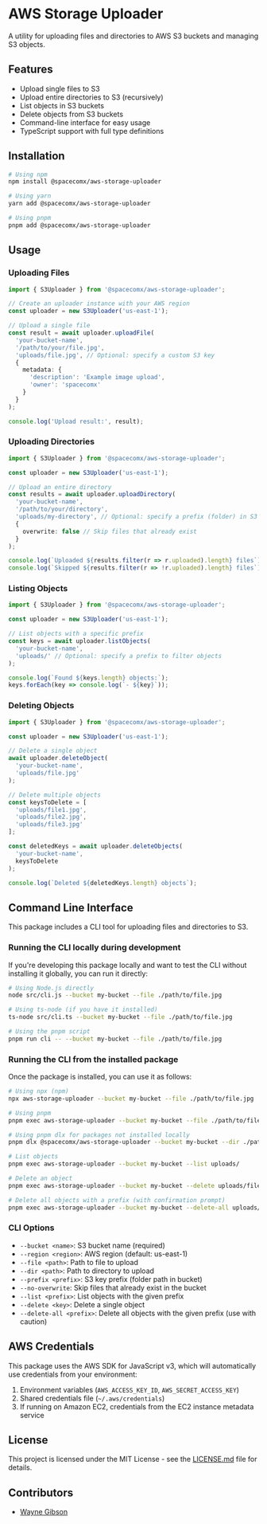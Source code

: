 # AWS Storage Uploader

A utility for uploading files and directories to AWS S3 buckets and managing S3 objects.

## Features

- Upload single files to S3
- Upload entire directories to S3 (recursively)
- List objects in S3 buckets
- Delete objects from S3 buckets
- Command-line interface for easy usage
- TypeScript support with full type definitions

## Installation

```bash
# Using npm
npm install @spacecomx/aws-storage-uploader

# Using yarn
yarn add @spacecomx/aws-storage-uploader

# Using pnpm
pnpm add @spacecomx/aws-storage-uploader
```

## Usage

### Uploading Files

```typescript
import { S3Uploader } from '@spacecomx/aws-storage-uploader';

// Create an uploader instance with your AWS region
const uploader = new S3Uploader('us-east-1');

// Upload a single file
const result = await uploader.uploadFile(
  'your-bucket-name',
  '/path/to/your/file.jpg',
  'uploads/file.jpg', // Optional: specify a custom S3 key
  {
    metadata: {
      'description': 'Example image upload',
      'owner': 'spacecomx'
    }
  }
);

console.log('Upload result:', result);
```

### Uploading Directories

```typescript
import { S3Uploader } from '@spacecomx/aws-storage-uploader';

const uploader = new S3Uploader('us-east-1');

// Upload an entire directory
const results = await uploader.uploadDirectory(
  'your-bucket-name',
  '/path/to/your/directory',
  'uploads/my-directory', // Optional: specify a prefix (folder) in S3
  {
    overwrite: false // Skip files that already exist
  }
);

console.log(`Uploaded ${results.filter(r => r.uploaded).length} files`);
console.log(`Skipped ${results.filter(r => !r.uploaded).length} files`);
```

### Listing Objects

```typescript
import { S3Uploader } from '@spacecomx/aws-storage-uploader';

const uploader = new S3Uploader('us-east-1');

// List objects with a specific prefix
const keys = await uploader.listObjects(
  'your-bucket-name',
  'uploads/' // Optional: specify a prefix to filter objects
);

console.log(`Found ${keys.length} objects:`);
keys.forEach(key => console.log(`- ${key}`));
```

### Deleting Objects

```typescript
import { S3Uploader } from '@spacecomx/aws-storage-uploader';

const uploader = new S3Uploader('us-east-1');

// Delete a single object
await uploader.deleteObject(
  'your-bucket-name',
  'uploads/file.jpg'
);

// Delete multiple objects
const keysToDelete = [
  'uploads/file1.jpg',
  'uploads/file2.jpg',
  'uploads/file3.jpg'
];

const deletedKeys = await uploader.deleteObjects(
  'your-bucket-name',
  keysToDelete
);

console.log(`Deleted ${deletedKeys.length} objects`);
```

## Command Line Interface

This package includes a CLI tool for uploading files and directories to S3.

### Running the CLI locally during development

If you're developing this package locally and want to test the CLI without installing it globally, you can run it directly:

```bash
# Using Node.js directly
node src/cli.js --bucket my-bucket --file ./path/to/file.jpg

# Using ts-node (if you have it installed)
ts-node src/cli.ts --bucket my-bucket --file ./path/to/file.jpg

# Using the pnpm script
pnpm run cli -- --bucket my-bucket --file ./path/to/file.jpg
```

### Running the CLI from the installed package

Once the package is installed, you can use it as follows:

```bash
# Using npx (npm)
npx aws-storage-uploader --bucket my-bucket --file ./path/to/file.jpg

# Using pnpm
pnpm exec aws-storage-uploader --bucket my-bucket --file ./path/to/file.jpg

# Using pnpm dlx for packages not installed locally
pnpm dlx @spacecomx/aws-storage-uploader --bucket my-bucket --dir ./path/to/directory --prefix uploads/my-dir

# List objects
pnpm exec aws-storage-uploader --bucket my-bucket --list uploads/

# Delete an object
pnpm exec aws-storage-uploader --bucket my-bucket --delete uploads/file.jpg

# Delete all objects with a prefix (with confirmation prompt)
pnpm exec aws-storage-uploader --bucket my-bucket --delete-all uploads/temp/
```

### CLI Options

- `--bucket <name>`: S3 bucket name (required)
- `--region <region>`: AWS region (default: us-east-1)
- `--file <path>`: Path to file to upload
- `--dir <path>`: Path to directory to upload
- `--prefix <prefix>`: S3 key prefix (folder path in bucket)
- `--no-overwrite`: Skip files that already exist in the bucket
- `--list <prefix>`: List objects with the given prefix
- `--delete <key>`: Delete a single object
- `--delete-all <prefix>`: Delete all objects with the given prefix (use with caution)

## AWS Credentials

This package uses the AWS SDK for JavaScript v3, which will automatically use credentials from your environment:

1. Environment variables (`AWS_ACCESS_KEY_ID`, `AWS_SECRET_ACCESS_KEY`)
2. Shared credentials file (`~/.aws/credentials`)
3. If running on Amazon EC2, credentials from the EC2 instance metadata service

## License

This project is licensed under the MIT License - see the [LICENSE.md](LICENSE.md) file for details.

## Contributors

- [Wayne Gibson](https://github.com/waynegibson)